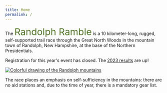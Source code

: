 ```yaml
---
title: Home
permalink: /
---
```


The <span style="font-size: 30px; color: #507822;">
Randolph Ramble</span> is a 10 kilometer-long, rugged, self-supported trail race through the Great North Woods in the mountain town of Randolph, New Hampshire, at the base of the Northern Presidentials.

Registration for this year's event has closed. The [2023 results](/results/) are up!

[![Colorful drawing of the Randolph mountains](/images/header-image-news.png)](https://www.facebook.com/randolphramblerace/)

The race places an emphasis on self-sufficiency in the mountains: there are no aid stations and, due to the time of year, there is a mandatory gear list.
